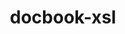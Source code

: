 ---
title: "docbook-xsl"
layout: cache
categories: [package, v0.18.1]
meta: {"versions": ["1.79.2"], "compilers": ["gcc@=7.3.1", "gcc@=7.5.0"], "oss": ["amzn2", "ubuntu18.04"], "platforms": ["linux"], "targets": ["aarch64", "graviton2", "x86_64", "x86_64_v3", "x86_64_v4"], "stacks": ["aws-isc", "aws-isc-aarch64", "e4s", "radiuss", "root"], "num_specs": 6, "num_specs_by_stack": {"root": 6, "radiuss": 1, "aws-isc": 2, "aws-isc-aarch64": 2, "e4s": 1}}
spec_details: [{"hash": "bqsmbmqvpi7pagpllexjj3bkfsckfh5v", "compiler": "gcc@=7.5.0", "versions": ["1.79.2"], "os": "ubuntu18.04", "platform": "linux", "target": "x86_64", "variants": ["patches=a92c397"], "stacks": ["root", "radiuss"], "size": "-", "tarball": "https://binaries.spack.io/releases/v0.18.1/build_cache/linux-ubuntu18.04-x86_64/gcc-7.5.0/docbook-xsl-1.79.2/linux-ubuntu18.04-x86_64-gcc-7.5.0-docbook-xsl-1.79.2-bqsmbmqvpi7pagpllexjj3bkfsckfh5v.spack"}, {"hash": "laidvx2rdki6tljcv3fsfbdmrex4dmh7", "compiler": "gcc@=7.3.1", "versions": ["1.79.2"], "os": "amzn2", "platform": "linux", "target": "x86_64_v3", "variants": ["patches=a92c397"], "stacks": ["root", "aws-isc"], "size": "-", "tarball": "https://binaries.spack.io/releases/v0.18.1/build_cache/linux-amzn2-x86_64_v3/gcc-7.3.1/docbook-xsl-1.79.2/linux-amzn2-x86_64_v3-gcc-7.3.1-docbook-xsl-1.79.2-laidvx2rdki6tljcv3fsfbdmrex4dmh7.spack"}, {"hash": "3esc7l5u6bxeponot7i3yzsc7rge7a6v", "compiler": "gcc@=7.3.1", "versions": ["1.79.2"], "os": "amzn2", "platform": "linux", "target": "aarch64", "variants": ["patches=a92c397"], "stacks": ["root", "aws-isc-aarch64"], "size": "-", "tarball": "https://binaries.spack.io/releases/v0.18.1/build_cache/linux-amzn2-aarch64/gcc-7.3.1/docbook-xsl-1.79.2/linux-amzn2-aarch64-gcc-7.3.1-docbook-xsl-1.79.2-3esc7l5u6bxeponot7i3yzsc7rge7a6v.spack"}, {"hash": "jkbgub4t6kh4h3u5dadtjqjebgvopdgc", "compiler": "gcc@=7.3.1", "versions": ["1.79.2"], "os": "amzn2", "platform": "linux", "target": "x86_64_v4", "variants": ["patches=a92c397"], "stacks": ["root", "aws-isc"], "size": "-", "tarball": "https://binaries.spack.io/releases/v0.18.1/build_cache/linux-amzn2-x86_64_v4/gcc-7.3.1/docbook-xsl-1.79.2/linux-amzn2-x86_64_v4-gcc-7.3.1-docbook-xsl-1.79.2-jkbgub4t6kh4h3u5dadtjqjebgvopdgc.spack"}, {"hash": "m4ywbzly2gyzyzzxvrgpmvwgkeggvjfz", "compiler": "gcc@=7.3.1", "versions": ["1.79.2"], "os": "amzn2", "platform": "linux", "target": "graviton2", "variants": ["patches=a92c397"], "stacks": ["root", "aws-isc-aarch64"], "size": "-", "tarball": "https://binaries.spack.io/releases/v0.18.1/build_cache/linux-amzn2-graviton2/gcc-7.3.1/docbook-xsl-1.79.2/linux-amzn2-graviton2-gcc-7.3.1-docbook-xsl-1.79.2-m4ywbzly2gyzyzzxvrgpmvwgkeggvjfz.spack"}, {"hash": "sf5rnmoaudkkmm7hrdz53lle4tyrnba4", "compiler": "gcc@=7.5.0", "versions": ["1.79.2"], "os": "ubuntu18.04", "platform": "linux", "target": "x86_64", "variants": ["patches=a92c397"], "stacks": ["root", "e4s"], "size": "-", "tarball": "https://binaries.spack.io/releases/v0.18.1/build_cache/linux-ubuntu18.04-x86_64/gcc-7.5.0/docbook-xsl-1.79.2/linux-ubuntu18.04-x86_64-gcc-7.5.0-docbook-xsl-1.79.2-sf5rnmoaudkkmm7hrdz53lle4tyrnba4.spack"}]
---